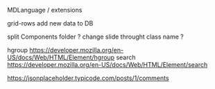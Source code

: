 MDLanguage / extensions

grid-rows
add new data to DB

split Components folder ?
change slide throught class name ?

hgroup https://developer.mozilla.org/en-US/docs/Web/HTML/Element/hgroup
search https://developer.mozilla.org/en-US/docs/Web/HTML/Element/search

https://jsonplaceholder.typicode.com/posts/1/comments
